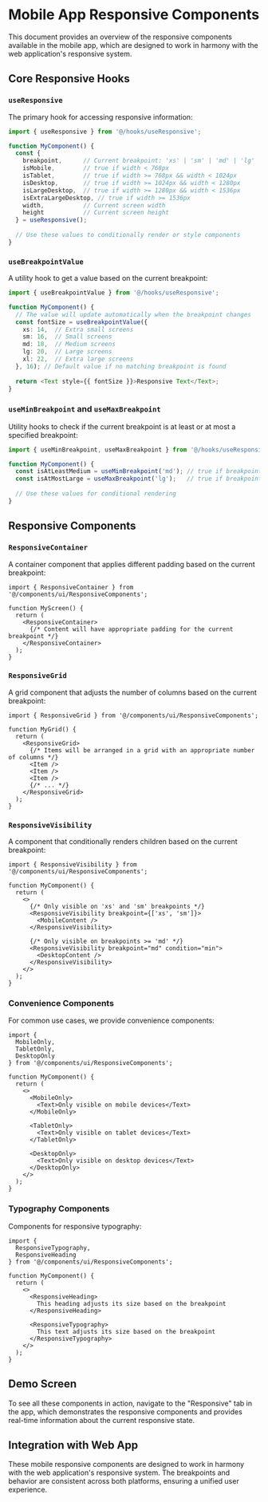 # Mobile App Responsive Components

This document provides an overview of the responsive components available in the mobile app, which are designed to work in harmony with the web application's responsive system.

## Core Responsive Hooks

### `useResponsive`

The primary hook for accessing responsive information:

```typescript
import { useResponsive } from '@/hooks/useResponsive';

function MyComponent() {
  const { 
    breakpoint,      // Current breakpoint: 'xs' | 'sm' | 'md' | 'lg' | 'xl' | 'xxl'
    isMobile,        // true if width < 768px
    isTablet,        // true if width >= 768px && width < 1024px
    isDesktop,       // true if width >= 1024px && width < 1280px
    isLargeDesktop,  // true if width >= 1280px && width < 1536px
    isExtraLargeDesktop, // true if width >= 1536px
    width,           // Current screen width
    height           // Current screen height
  } = useResponsive();
  
  // Use these values to conditionally render or style components
}
```

### `useBreakpointValue`

A utility hook to get a value based on the current breakpoint:

```typescript
import { useBreakpointValue } from '@/hooks/useResponsive';

function MyComponent() {
  // The value will update automatically when the breakpoint changes
  const fontSize = useBreakpointValue({
    xs: 14,  // Extra small screens
    sm: 16,  // Small screens
    md: 18,  // Medium screens
    lg: 20,  // Large screens
    xl: 22,  // Extra large screens
  }, 16); // Default value if no matching breakpoint is found
  
  return <Text style={{ fontSize }}>Responsive Text</Text>;
}
```

### `useMinBreakpoint` and `useMaxBreakpoint`

Utility hooks to check if the current breakpoint is at least or at most a specified breakpoint:

```typescript
import { useMinBreakpoint, useMaxBreakpoint } from '@/hooks/useResponsive';

function MyComponent() {
  const isAtLeastMedium = useMinBreakpoint('md'); // true if breakpoint >= 'md'
  const isAtMostLarge = useMaxBreakpoint('lg');   // true if breakpoint <= 'lg'
  
  // Use these values for conditional rendering
}
```

## Responsive Components

### `ResponsiveContainer`

A container component that applies different padding based on the current breakpoint:

```tsx
import { ResponsiveContainer } from '@/components/ui/ResponsiveComponents';

function MyScreen() {
  return (
    <ResponsiveContainer>
      {/* Content will have appropriate padding for the current breakpoint */}
    </ResponsiveContainer>
  );
}
```

### `ResponsiveGrid`

A grid component that adjusts the number of columns based on the current breakpoint:

```tsx
import { ResponsiveGrid } from '@/components/ui/ResponsiveComponents';

function MyGrid() {
  return (
    <ResponsiveGrid>
      {/* Items will be arranged in a grid with an appropriate number of columns */}
      <Item />
      <Item />
      <Item />
      {/* ... */}
    </ResponsiveGrid>
  );
}
```

### `ResponsiveVisibility`

A component that conditionally renders children based on the current breakpoint:

```tsx
import { ResponsiveVisibility } from '@/components/ui/ResponsiveComponents';

function MyComponent() {
  return (
    <>
      {/* Only visible on 'xs' and 'sm' breakpoints */}
      <ResponsiveVisibility breakpoint={['xs', 'sm']}>
        <MobileContent />
      </ResponsiveVisibility>
      
      {/* Only visible on breakpoints >= 'md' */}
      <ResponsiveVisibility breakpoint="md" condition="min">
        <DesktopContent />
      </ResponsiveVisibility>
    </>
  );
}
```

### Convenience Components

For common use cases, we provide convenience components:

```tsx
import { 
  MobileOnly, 
  TabletOnly, 
  DesktopOnly 
} from '@/components/ui/ResponsiveComponents';

function MyComponent() {
  return (
    <>
      <MobileOnly>
        <Text>Only visible on mobile devices</Text>
      </MobileOnly>
      
      <TabletOnly>
        <Text>Only visible on tablet devices</Text>
      </TabletOnly>
      
      <DesktopOnly>
        <Text>Only visible on desktop devices</Text>
      </DesktopOnly>
    </>
  );
}
```

### Typography Components

Components for responsive typography:

```tsx
import { 
  ResponsiveTypography,
  ResponsiveHeading 
} from '@/components/ui/ResponsiveComponents';

function MyComponent() {
  return (
    <>
      <ResponsiveHeading>
        This heading adjusts its size based on the breakpoint
      </ResponsiveHeading>
      
      <ResponsiveTypography>
        This text adjusts its size based on the breakpoint
      </ResponsiveTypography>
    </>
  );
}
```

## Demo Screen

To see all these components in action, navigate to the "Responsive" tab in the app, which demonstrates the responsive components and provides real-time information about the current responsive state.

## Integration with Web App

These mobile responsive components are designed to work in harmony with the web application's responsive system. The breakpoints and behavior are consistent across both platforms, ensuring a unified user experience.